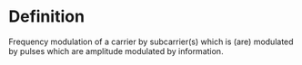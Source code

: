 # Definition

Frequency modulation of a carrier by subcarrier(s) which is (are)
modulated by pulses which are amplitude modulated by information.
